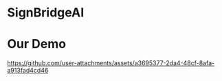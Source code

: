# SignBridgeAI


# Our Demo


https://github.com/user-attachments/assets/a3695377-2da4-48cf-8afa-a913fad4cd46



